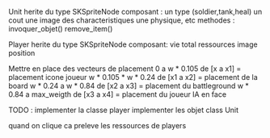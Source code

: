 
  
  Unit herite du type SKSpriteNode
  composant :
    un type (soldier,tank,heal)
    un cout
    une image
    des characteristiques
    une physique, etc
  methodes :
    invoquer_objet()
    remove_item()

  Player herite du type SKSpriteNode
  composant:
    vie
    total ressources
    image
    position

Mettre en place des vecteurs de placement
    0    a  w * 0.105
de [x   a x1] = placement icone joueur
   w * 0.105 * w * 0.24
de [x1 a x2] = placement de la board
   w * 0.24 a w * 0.84
de [x2 a x3] = placement du battleground
   w * 0.84 a max_weigth
de [x3 a x4] = placement du joueur IA en face

TODO :
implementer la classe player
  implementer les objet class Unit
  
  quand on clique ca preleve les ressources de players
  
